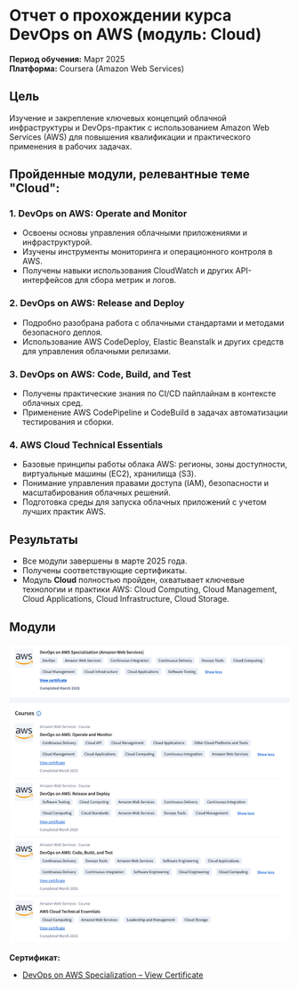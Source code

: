 # Отчет о прохождении курса **DevOps on AWS** (модуль: Cloud)

**Период обучения:** Март 2025  
**Платформа:** Coursera (Amazon Web Services)

## Цель

Изучение и закрепление ключевых концепций облачной инфраструктуры и DevOps-практик с использованием Amazon Web Services (AWS) для повышения квалификации и практического применения в рабочих задачах.

## Пройденные модули, релевантные теме "Cloud":

### 1. **DevOps on AWS: Operate and Monitor**
- Освоены основы управления облачными приложениями и инфраструктурой.
- Изучены инструменты мониторинга и операционного контроля в AWS.
- Получены навыки использования CloudWatch и других API-интерфейсов для сбора метрик и логов.

### 2. **DevOps on AWS: Release and Deploy**
- Подробно разобрана работа с облачными стандартами и методами безопасного деплоя.
- Использование AWS CodeDeploy, Elastic Beanstalk и других средств для управления облачными релизами.

### 3. **DevOps on AWS: Code, Build, and Test**
- Получены практические знания по CI/CD пайплайнам в контексте облачных сред.
- Применение AWS CodePipeline и CodeBuild в задачах автоматизации тестирования и сборки.

### 4. **AWS Cloud Technical Essentials**
- Базовые принципы работы облака AWS: регионы, зоны доступности, виртуальные машины (EC2), хранилища (S3).
- Понимание управления правами доступа (IAM), безопасности и масштабирования облачных решений.
- Подготовка среды для запуска облачных приложений с учетом лучших практик AWS.

## Результаты

- Все модули завершены в марте 2025 года.
- Получены соответствующие сертификаты.
- Модуль **Cloud** полностью пройден, охватывает ключевые технологии и практики AWS: Cloud Computing, Cloud Management, Cloud Applications, Cloud Infrastructure, Cloud Storage.

## Модули
![Модули](./AWS_screen.jpg)

**Сертификат:**  
- [DevOps on AWS Specialization – View Certificate](https://coursera.org/verify/specialization/TKKE619HRWER)  




